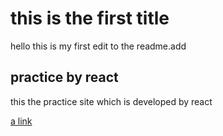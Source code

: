 # this is the first title
hello this is my first edit to the readme.add 

## practice by react
this the practice site which is developed by react 

[a link](https://khanakhan.netlify.app/)